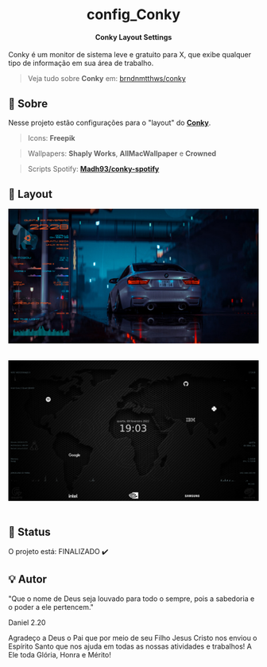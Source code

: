 <h1 align="center">
        config_Conky
</h1>

<h4 align="center">
  Conky Layout Settings
</h4>


<p align="left">
  Conky é um monitor de sistema leve e gratuito para X, que exibe
  qualquer tipo de informação em sua área de trabalho.
<p/>

> Veja tudo sobre **Conky** em: [brndnmtthws/conky](https://github.com/brndnmtthws/conky)

## :memo: Sobre

Nesse projeto estão configurações para o "layout" do [**Conky**](https://github.com/brndnmtthws/conky/wiki/Configs).

> Icons: **Freepik**

> Wallpapers: **Shaply Works**, **AllMacWallpaper** e **Crowned**

> Scripts Spotify: [**Madh93/conky-spotify**](https://github.com/Madh93/conky-spotify)

## :art: Layout

<p align="center">
<img alt="screenshot_Conky_Gorilla" width="710" src="https://raw.githubusercontent.com/lipebol/config_Conky/master/Conky_Gorilla/screenshot_Gorilla.png">
  &nbsp;&nbsp;&nbsp;&nbsp;
</p>
<p align="center">
<img alt="screenshot_Conky_Mundi" width="710" src="https://raw.githubusercontent.com/lipebol/config_Conky/master/Conky_Mundi/screenshot_Mundi.png">
  &nbsp;&nbsp;&nbsp;&nbsp;
</p>

## :mag_right: Status

O projeto está: FINALIZADO :heavy_check_mark:

## :bulb: Autor

"Que o nome de Deus seja louvado para todo o sempre, pois a sabedoria e o poder a ele pertencem."

Daniel 2.20



Agradeço a Deus o Pai que por meio de seu Filho Jesus Cristo nos enviou o Espírito Santo que nos ajuda em todas as nossas atividades e trabalhos!
A Ele toda Glória, Honra e Mérito!
